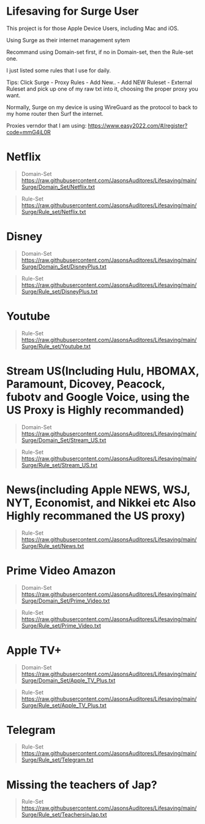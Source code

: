 # Lifesaving for Surge User
This project is for those Apple Device Users, including Mac and iOS.

Using Surge as their internet management sytem

Recommand using Domain-set first, if no in Domain-set, then the Rule-set one.

I just listed some rules that I use for daily.

Tips: Click Surge - Proxy Rules - Add New.. - Add NEW Ruleset - External Ruleset and pick up one of my raw txt into it, choosing the proper proxy you want.

Normally, Surge on my device is using WireGuard as the protocol to back to my home router then Surf the internet.

Proxies verndor that I am using: https://www.easy2022.com/#/register?code=mmG4jL0R
# Netflix
> Domain-Set
https://raw.githubusercontent.com/JasonsAuditores/Lifesaving/main/Surge/Domain_Set/Netflix.txt

> Rule-Set
https://raw.githubusercontent.com/JasonsAuditores/Lifesaving/main/Surge/Rule_set/Netflix.txt
# Disney
> Domain-Set https://raw.githubusercontent.com/JasonsAuditores/Lifesaving/main/Surge/Domain_Set/DisneyPlus.txt

> Rule-Set
https://raw.githubusercontent.com/JasonsAuditores/Lifesaving/main/Surge/Rule_set/DisneyPlus.txt
# Youtube
> Rule-Set
https://raw.githubusercontent.com/JasonsAuditores/Lifesaving/main/Surge/Rule_set/Youtube.txt
# Stream US(Including Hulu, HBOMAX, Paramount, Dicovey, Peacock, fubotv and Google Voice, using the US Proxy is Highly recommanded)
> Domain-Set
https://raw.githubusercontent.com/JasonsAuditores/Lifesaving/main/Surge/Domain_Set/Stream_US.txt

> Rule-Set
https://raw.githubusercontent.com/JasonsAuditores/Lifesaving/main/Surge/Rule_set/Stream_US.txt
# News(including Apple NEWS, WSJ, NYT, Economist, and Nikkei etc Also Highly recommaned the US proxy)
> Rule-Set
https://raw.githubusercontent.com/JasonsAuditores/Lifesaving/main/Surge/Rule_set/News.txt
# Prime Video Amazon
> Domain-Set
https://raw.githubusercontent.com/JasonsAuditores/Lifesaving/main/Surge/Domain_Set/Prime_Video.txt

> Rule-Set
https://raw.githubusercontent.com/JasonsAuditores/Lifesaving/main/Surge/Rule_set/Prime_Video.txt
# Apple TV+
> Domain-Set
https://raw.githubusercontent.com/JasonsAuditores/Lifesaving/main/Surge/Domain_Set/Apple_TV_Plus.txt

> Rule-Set
https://raw.githubusercontent.com/JasonsAuditores/Lifesaving/main/Surge/Rule_set/Apple_TV_Plus.txt
# Telegram
> Rule-Set
https://raw.githubusercontent.com/JasonsAuditores/Lifesaving/main/Surge/Rule_set/Telegram.txt
# Missing the teachers of Jap? 
> Rule-Set
https://raw.githubusercontent.com/JasonsAuditores/Lifesaving/main/Surge/Rule_set/TeachersinJap.txt
